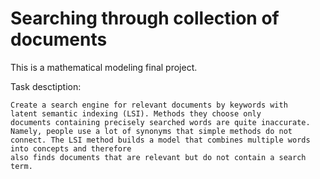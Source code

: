 # Searching through collection of documents
This is a mathematical modeling final project.

Task desctiption:
```
Create a search engine for relevant documents by keywords with
latent semantic indexing (LSI). Methods they choose only
documents containing precisely searched words are quite inaccurate.
Namely, people use a lot of synonyms that simple methods do not
connect. The LSI method builds a model that combines multiple words into concepts and therefore
also finds documents that are relevant but do not contain a search term.
```
